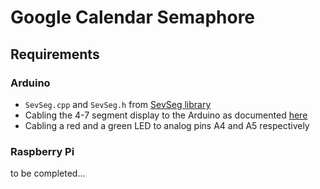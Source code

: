 # Google Calendar Semaphore

## Requirements
### Arduino
* `SevSeg.cpp` and `SevSeg.h` from [SevSeg library](https://github.com/DeanIsMe/SevSeg)
* Cabling the 4-7 segment display to the Arduino as documented [here](https://github.com/estape11/arduino-workshop/tree/main/2-using-components/4-other-components/4-7segments)
* Cabling a red and a green LED to analog pins A4 and A5 respectively


### Raspberry Pi
to be completed...
